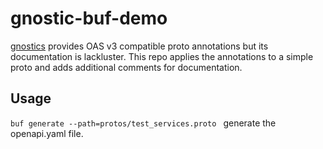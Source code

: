 # gnostic-buf-demo
[gnostics](https://github.com/google/gnostic) provides OAS v3 compatible proto annotations but its documentation is lackluster. This repo applies the annotations to a simple proto and adds additional comments for documentation.

## Usage
`buf generate --path=protos/test_services.proto ` generate the openapi.yaml file.

